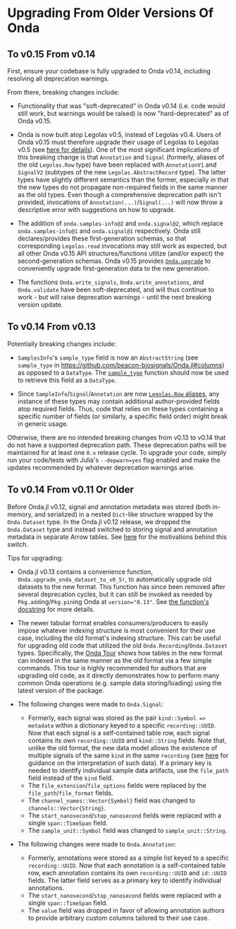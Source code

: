 # Upgrading From Older Versions Of Onda

## To v0.15 From v0.14

First, ensure your codebase is fully upgraded to Onda v0.14, including resolving all deprecation warnings.

From there, breaking changes include:

- Functionality that was "soft-deprecated" in Onda v0.14 (i.e. code would still work, but warnings would be raised) is now "hard-deprecated" as of Onda v0.15.

- Onda is now built atop Legolas v0.5, instead of Legolas v0.4. Users of Onda v0.15 must therefore upgrade their usage of Legolas to Legolas v0.5 (see [here for details](https://github.com/beacon-biosignals/Legolas.jl/pull/54)). One of the most significant implications of this breaking change is that `Annotation` and `Signal` (formerly, aliases of the old `Legolas.Row` type) have been replaced with `AnnotationV1` and `SignalV2` (subtypes of the new `Legolas.AbstractRecord` type). The latter types have slightly different semantics than the former, especially in that the new types do not propagate non-required fields in the same manner as the old types. Even though a comprehensive deprecation path isn't provided, invocations of `Annotation(...)`/`Signal(...)` will now throw a descriptive error with suggestions on how to upgrade.

- The addition of `onda.samples-info@2` and `onda.signal@2`, which replace `onda.samples-info@1` and `onda.signal@1` respectively. Onda still declares/provides these first-generation schemas, so that corresponding `Legolas.read` invocations may still work as expected, but all other Onda v0.15 API structures/functions utilize (and/or expect) the second-generation schemas. Onda v0.15 provides [`Onda.upgrade`](@ref) to conveniently upgrade first-generation data to the new generation.

- The functions `Onda.write_signals`, `Onda.write_annotations`, and `Onda.validate` have been soft-deprecated, and will thus continue to work - but will raise deprecation warnings - until the next breaking version update.

## To v0.14 From v0.13

Potentially breaking changes include:

- `SamplesInfo`'s `sample_type` field is now an `AbstractString` (see `sample_type` in https://github.com/beacon-biosignals/Onda.jl#columns) as opposed to a `DataType`. The [`sample_type`](@ref) function should now be used to retrieve this field as a `DataType`.

- Since `SampleInfo`/`Signal`/`Annotation` are now [`Legolas.Row` aliases](https://beacon-biosignals.github.io/Legolas.jl/stable/#Legolas.Row), any instance of these types may contain additional author-provided fields atop required fields. Thus, code that relies on these types containing a specific number of fields (or similarly, a specific field order) might break in generic usage.

Otherwise, there are no intended breaking changes from v0.13 to v0.14 that do not have a supported deprecation path. These deprecation paths will be maintained for at least one `0.x` release cycle. To upgrade your code, simply run your code/tests with Julia's `--depwarn=yes` flag enabled and make the updates recommended by whatever deprecation warnings arise.

## To v0.14 From v0.11 Or Older

Before Onda.jl v0.12, signal and annotation metadata was stored (both in-memory, and serialized) in a nested `Dict`-like structure wrapped by the `Onda.Dataset` type. In the Onda.jl v0.12 release, we dropped the `Onda.Dataset` type and instead switched to storing signal and annotation metadata in separate Arrow tables. See [here](https://github.com/beacon-biosignals/OndaFormat/issues/25) for the motivations behind this switch.

Tips for upgrading:

- Onda.jl v0.13 contains a convenience function, `Onda.upgrade_onda_dataset_to_v0_5!`, to automatically upgrade old datasets to the new format. This function has since been removed after several deprecation cycles, but it can still be invoked as needed by `Pkg.add`ing/`Pkg.pin`ing Onda at `version="0.13"`. See [the function's docstring](https://github.com/beacon-biosignals/Onda.jl/blob/eb2623dc3fe436850667c646aa7c329485c61046/src/Onda.jl#L34-L70) for more details.

- The newer tabular format enables consumers/producers to easily impose whatever indexing structure is most convenient for their use case, including the old format's indexing structure. This can be useful for upgrading old code that utilized the old `Onda.Recording`/`Onda.Dataset` types. Specifically, the [Onda Tour](https://github.com/beacon-biosignals/Onda.jl/blob/master/examples/tour.jl) shows how tables in the new format can indexed in the same manner as the old format via a few simple commands. This tour is highly recommended for authors that are upgrading old code, as it directly demonstrates how to perform many common Onda operations (e.g. sample data storing/loading) using the latest version of the package.

- The following changes were made to `Onda.Signal`:
    - Formerly, each signal was stored as the pair `kind::Symbol => metadata` within a dictionary keyed to a specific `recording::UUID`. Now that each signal is a self-contained table row, each signal contains its own `recording::UUID` and `kind::String` fields. Note that, unlike the old format, the new data model allows the existence of multiple signals of the same `kind` in the same `recording` (see [here](https://github.com/beacon-biosignals/Onda.jl/README.md#columns) for guidance on the interpretation of such data). If a primary key is needed to identify individual sample data artifacts, use the `file_path` field instead of the `kind` field.
    - The `file_extension`/`file_options` fields were replaced by the `file_path`/`file_format` fields.
    - The `channel_names::Vector{Symbol}` field was changed to `channels::Vector{String}`.
    - The `start_nanosecond`/`stop_nanosecond` fields were replaced with a single `span::TimeSpan` field.
    - The `sample_unit::Symbol` field was changed to `sample_unit::String`.

- The following changes were made to `Onda.Annotation`:
    - Formerly, annotations were stored as a simple list keyed to a specific `recording::UUID`. Now that each annotation is a self-contained table row, each annotation contains its own `recording::UUID` and `id::UUID` fields. The latter field serves as a primary key to identify individual annotations.
    - The `start_nanosecond`/`stop_nanosecond` fields were replaced with a single `span::TimeSpan` field.
    - The `value` field was dropped in favor of allowing annotation authors to provide arbitrary custom columns tailored to their use case.
